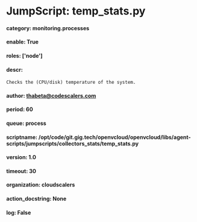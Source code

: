 
# JumpScript: temp_stats.py
        
#### category: monitoring.processes
#### enable: True
#### roles: ['node']
#### descr: 
```
Checks the (CPU/disk) temperature of the system.

```
#### author: thabeta@codescalers.com
#### period: 60
#### queue: process
#### scriptname: /opt/code/git.gig.tech/openvcloud/openvcloud/libs/agent-scripts/jumpscripts/collectors_stats/temp_stats.py
#### version: 1.0
#### timeout: 30
#### organization: cloudscalers
#### action_docstring: None
#### log: False